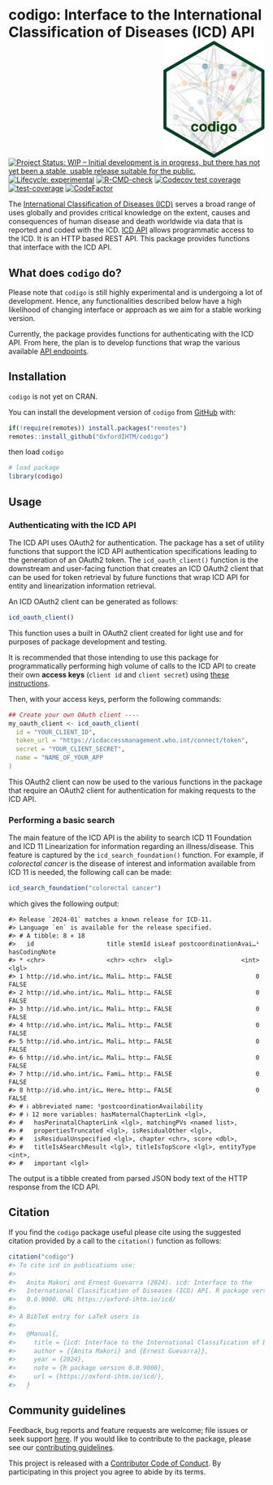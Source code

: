 
<!-- README.md is generated from README.Rmd. Please edit that file -->

# codigo: Interface to the International Classification of Diseases (ICD) API <img src="man/figures/logo.png" width="200" align="right" />

<!-- badges: start -->

[![Project Status: WIP – Initial development is in progress, but there
has not yet been a stable, usable release suitable for the
public.](https://www.repostatus.org/badges/latest/wip.svg)](https://www.repostatus.org/#wip)
[![Lifecycle:
experimental](https://img.shields.io/badge/lifecycle-experimental-orange.svg)](https://lifecycle.r-lib.org/articles/stages.html#experimental)
[![R-CMD-check](https://github.com/OxfordIHTM/icd/actions/workflows/R-CMD-check.yaml/badge.svg)](https://github.com/OxfordIHTM/icd/actions/workflows/R-CMD-check.yaml)
[![Codecov test
coverage](https://codecov.io/gh/OxfordIHTM/icd/branch/main/graph/badge.svg)](https://app.codecov.io/gh/OxfordIHTM/icd?branch=main)
[![test-coverage](https://github.com/OxfordIHTM/icd/actions/workflows/test-coverage.yaml/badge.svg)](https://github.com/OxfordIHTM/icd/actions/workflows/test-coverage.yaml)
[![CodeFactor](https://www.codefactor.io/repository/github/oxfordihtm/icd/badge)](https://www.codefactor.io/repository/github/oxfordihtm/icd)
<!-- badges: end -->

The [International Classification of Diseases
(ICD)](https://www.who.int/standards/classifications/classification-of-diseases)
serves a broad range of uses globally and provides critical knowledge on
the extent, causes and consequences of human disease and death worldwide
via data that is reported and coded with the ICD. [ICD
API](https://icd.who.int/icdapi) allows programmatic access to the ICD.
It is an HTTP based REST API. This package provides functions that
interface with the ICD API.

## What does `codigo` do?

Please note that `codigo` is still highly experimental and is undergoing
a lot of development. Hence, any functionalities described below have a
high likelihood of changing interface or approach as we aim for a stable
working version.

Currently, the package provides functions for authenticating with the
ICD API. From here, the plan is to develop functions that wrap the
various available [API
endpoints](https://id.who.int/swagger/index.html).

## Installation

`codigo` is not yet on CRAN.

You can install the development version of `codigo` from
[GitHub](https://github.com/OxfordIHTM/codigo) with:

``` r
if(!require(remotes)) install.packages("remotes")
remotes::install_github("OxfordIHTM/codigo")
```

then load `codigo`

``` r
# load package
library(codigo)
```

## Usage

### Authenticating with the ICD API

The ICD API uses OAuth2 for authentication. The package has a set of
utility functions that support the ICD API authentication specifications
leading to the generation of an OAuth2 token. The `icd_oauth_client()`
function is the downstream and user-facing function that creates an ICD
OAuth2 client that can be used for token retrieval by future functions
that wrap ICD API for entity and linearization information retrieval.

An ICD OAuth2 client can be generated as follows:

``` r
icd_oauth_client()
```

This function uses a built in OAuth2 client created for light use and
for purposes of package development and testing.

It is recommended that those intending to use this package for
programmatically performing high volume of calls to the ICD API to
create their own **access keys** (`client id` and `client secret`) using
[these
instructions](https://icd.who.int/docs/icd-api/API-Authentication/).

Then, with your access keys, perform the following commands:

``` r
## Create your own OAuth client ----
my_oauth_client <- icd_oauth_client(
  id = "YOUR_CLIENT_ID",
  token_url = "https://icdaccessmanagement.who.int/connect/token",
  secret = "YOUR_CLIENT_SECRET",
  name = "NAME_OF_YOUR_APP
)
```

This OAuth2 client can now be used to the various functions in the
package that require an OAuth2 client for authentication for making
requests to the ICD API.

### Performing a basic search

The main feature of the ICD API is the ability to search ICD 11
Foundation and ICD 11 Linearization for information regarding an
illness/disease. This feature is captured by the
`icd_search_foundation()` function. For example, if *colorectal cancer*
is the disease of interest and information available from ICD 11 is
needed, the following call can be made:

``` r
icd_search_foundation("colorectal cancer")
```

which gives the following output:

    #> Release `2024-01` matches a known release for ICD-11.
    #> Language `en` is available for the release specified.
    #> # A tibble: 8 × 18
    #>   id                    title stemId isLeaf postcoordinationAvai…¹ hasCodingNote
    #> * <chr>                 <chr> <chr>  <lgl>                   <int> <lgl>        
    #> 1 http://id.who.int/ic… Mali… http:… FALSE                       0 FALSE        
    #> 2 http://id.who.int/ic… Mali… http:… FALSE                       0 FALSE        
    #> 3 http://id.who.int/ic… Mali… http:… FALSE                       0 FALSE        
    #> 4 http://id.who.int/ic… Mali… http:… FALSE                       0 FALSE        
    #> 5 http://id.who.int/ic… Mali… http:… FALSE                       0 FALSE        
    #> 6 http://id.who.int/ic… Mali… http:… FALSE                       0 FALSE        
    #> 7 http://id.who.int/ic… Fami… http:… FALSE                       0 FALSE        
    #> 8 http://id.who.int/ic… Here… http:… FALSE                       0 FALSE        
    #> # ℹ abbreviated name: ¹​postcoordinationAvailability
    #> # ℹ 12 more variables: hasMaternalChapterLink <lgl>,
    #> #   hasPerinatalChapterLink <lgl>, matchingPVs <named list>,
    #> #   propertiesTruncated <lgl>, isResidualOther <lgl>,
    #> #   isResidualUnspecified <lgl>, chapter <chr>, score <dbl>,
    #> #   titleIsASearchResult <lgl>, titleIsTopScore <lgl>, entityType <int>,
    #> #   important <lgl>

The output is a tibble created from parsed JSON body text of the HTTP
response from the ICD API.

## Citation

If you find the `codigo` package useful please cite using the suggested
citation provided by a call to the `citation()` function as follows:

``` r
citation("codigo")
#> To cite icd in publications use:
#> 
#>   Anita Makori and Ernest Guevarra (2024). icd: Interface to the
#>   International Classification of Diseases (ICD) API. R package version
#>   0.0.9000. URL https://oxford-ihtm.io/icd/
#> 
#> A BibTeX entry for LaTeX users is
#> 
#>   @Manual{,
#>     title = {icd: Interface to the International Classification of Diseases (ICD) API},
#>     author = {{Anita Makori} and {Ernest Guevarra}},
#>     year = {2024},
#>     note = {R package version 0.0.9000},
#>     url = {https://oxford-ihtm.io/icd/},
#>   }
```

## Community guidelines

Feedback, bug reports and feature requests are welcome; file issues or
seek support [here](https://github.com/OxfordIHTM/codigo/issues). If you
would like to contribute to the package, please see our [contributing
guidelines](https://oxford-ihtm.io/codigo/CONTRIBUTING.html).

This project is released with a [Contributor Code of
Conduct](https://oxford-ihtm.io/codigo/CODE_OF_CONDUCT.html). By
participating in this project you agree to abide by its terms.
